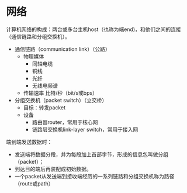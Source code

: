 
# 网络

计算机网络的构成：两台或多台主机host（也称为端end)，和他们之间的连接（通信链路和分组交换机）。

* 通信链路（communication link）（公路）
  * 物理媒体
    * 同轴电缆
    * 铜线
    * 光纤
    * 无线电频谱
  * 传输速率 比特/秒（bit/s或bps）
* 分组交换机（packet switch）（立交桥）
  * 目标：转发packet
  * 设备
    * 路由器router，常用于核心网
    * 链路层交换机link-layer switch，常用于接入网

端到端发送数据时：

* 发送端将数据分段，并为每段加上首部字节，形成的信息包叫做分组（packet）；
* 到达目的端后再装配成初始数据。
* 一个packet从发送端到接收端经历的一系列链路和分组交换机称为路径（route或path）
